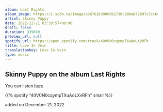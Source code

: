 ```yaml
---
album: Last Rights
album_image: https://i.scdn.co/image/ab67616d0000b2730c189a872697c3cc64c8b0af
artist: Skinny Puppy
date: 2022-12-21 03:39:57+00:00
draft: false
duration: 335600
preview_url: null
spotify_url: https://open.spotify.com/track/40V0N0cqympTXuAoLXvRFh
title: Love In Vein
translationKey: Love In Vein
type: music
---
```


## Skinny Puppy on the album Last Rights

You can listen [here](https://open.spotify.com/track/40V0N0cqympTXuAoLXvRFh)

{{% spotify "40V0N0cqympTXuAoLXvRFh" small %}}

added on December 21, 2022
